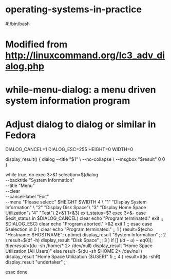 # operating-systems-in-practice
#!/bin/bash
# Modified from http://linuxcommand.org/lc3_adv_dialog.php
# while-menu-dialog: a menu driven system information program
# Adjust dialog to dialog or similar in Fedora

DIALOG_CANCEL=1
DIALOG_ESC=255
HEIGHT=0
WIDTH=0

display_result() {
  dialog --title "$1" \
    --no-collapse \
    --msgbox "$result" 0 0
}

while true; do
  exec 3>&1
  selection=$(dialog \
    --backtitle "System Information" \
    --title "Menu" \
    --clear \
    --cancel-label "Exit" \
    --menu "Please select:" $HEIGHT $WIDTH 4 \
    "1" "Display System Information" \
    "2" "Display Disk Space"\
    "3" "Display Home Space Utilization"\
    "4" "Test"\
    2>&1 1>&3)
  exit_status=$?
  exec 3>&-
  case $exit_status in
    $DIALOG_CANCEL)
      clear
      echo "Program terminated."
      exit
      ;;
    $DIALOG_ESC)
      clear
      echo "Program aborted." >&2
      exit 1
      ;;
  esac
  case $selection in
    0 )
      clear
      echo "Program terminated."
      ;;
    1 )
      result=$(echo "Hostname: $HOSTNAME"; uptime)
      display_result "System Information"
      ;;
    2 )
      result=$(df -h)
      display_result "Disk Space"
      ;;
    3 )
      if [[ $(id -u) -eq 0 ]]; then
        result=$(du -sh /home/* 2> /dev/null)
        display_result "Home Space Utilization (All Users)"
      else
        result=$(du -sh $HOME 2> /dev/null)
        display_result "Home Space Utilization ($USER)"
      fi
      ;;
    4 )
      result=$(ls -shR)
      display_result "undertaker"
      ;;
	
  esac
done
